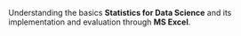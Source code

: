 Understanding the basics **Statistics for Data Science** and its    
implementation and evaluation through **MS Excel**.
